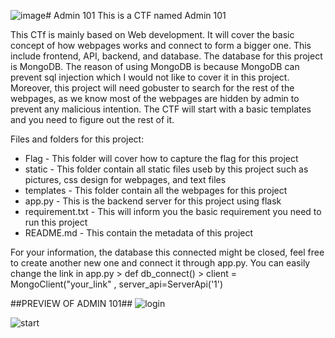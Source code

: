 ![image](https://github.com/717U5/CTF/assets/145121989/a405f535-83ff-44a7-ba0e-6156fdbd45cd)# Admin 101
This is a CTF named Admin 101

This CTf is mainly based on Web development. It will cover the basic concept of how webpages works and connect to form a bigger one. This include frontend, API, backend, and database. The database for this project is MongoDB. The reason of using MongoDB is because MongoDB can prevent sql injection which I would not like to cover it in this project. Moreover, this project will need gobuster to search for the rest of the webpages, as we know most of the webpages are hidden by admin to prevent any malicious intention. The CTF will start with a basic templates and you need to figure out the rest of it.

Files and folders for this project:
- Flag - This folder will cover how to capture the flag for this project
- static - This folder contain all static files useb by this project such as pictures, css design for webpages, and text files
- templates - This folder contain all the webpages for this project
- app.py - This is the backend server for this project using flask
- requirement.txt - This will inform you the basic requirement you need to run this project
- README.md - This contain the metadata of this project

For your information, the database this connected might be closed, feel free to create another new one and connect it through app.py. 
You can easily change the link in app.py > def db_connect() > client = MongoClient("your_link" , server_api=ServerApi('1')


##PREVIEW OF ADMIN 101##
![login](https://github.com/717U5/CTF/assets/145121989/3bc5ff3a-c799-4e74-8b4d-87f54c00863c)


![start](https://github.com/717U5/CTF/assets/145121989/e46b96cd-c0aa-473c-8fac-4be89af5f626)

